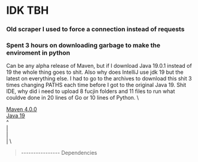 # IDK TBH
### Old scraper I used to force a connection instead of requests
### Spent 3 hours on downloading garbage to make the enviroment in python
Can be any alpha release of Maven, but if I download Java 19.0.1 instead of 19 the whole thing goes to shit. Also why does IntelliJ use jdk 19 but the latest on everything else. I had to go to the archives to download this shit 3 times changing PATHS each time before I got to the original Java 19. Shit IDE, why did i need to upload 8 fucjin folders and 11 files to run what couldve done in 20 lines of Go or 10 lines of Python. \

[Maven 4.0.0](https://maven.apache.org/download.cgi#Installation) \
[Java 19](https://www.oracle.com/java/technologies/javase/jdk19-archive-downloads.html) \
^ \
| \
| \
| \
>---------------- Dependencies
